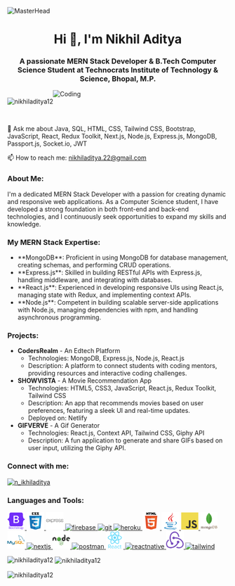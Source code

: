 
![MasterHead ](https://img.freepik.com/premium-vector/illustration-programmer-computer-vector-technology-concept-web-digital-design-programming_1013341-205245.jpg?w=740)
<h1 align="center">Hi 👋, I'm Nikhil Aditya</h1>
<h3 align="center">A passionate MERN Stack Developer & B.Tech Computer Science Student at Technocrats Institute of Technology & Science, Bhopal, M.P.</h3>
<img align="right" alt="Coding" width="400" src="https://cdn.dribbble.com/users/1162077/screenshots/3848914/programmer.gif" />
<p align="left">
  <img src="https://komarev.com/ghpvc/?username=nikhiladitya12&label=Profile%20views&color=0e75b6&style=flat" alt="nikhiladitya12" />
</p>
<p align="left">
  <a href="https://twitter.com/" target="blank">
    <img src="https://img.shields.io/twitter/follow/?logo=twitter&style=for-the-badge" alt="" />
  </a>
</p>
💬 Ask me about Java, SQL, HTML, CSS, Tailwind CSS, Bootstrap, JavaScript, React, Redux Toolkit, Next.js, Node.js, Express.js, MongoDB, Passport.js, Socket.io, JWT

📫 How to reach me: nikhiladitya.22@gmail.com

<h3 align="left">About Me:</h3>
<p>
I'm a dedicated MERN Stack Developer with a passion for creating dynamic and responsive web applications. As a Computer Science student, I have developed a strong foundation in both front-end and back-end technologies, and I continuously seek opportunities to expand my skills and knowledge.
</p>
<h3 align="left">My MERN Stack Expertise:</h3>
<ul>
  <li>**MongoDB**: Proficient in using MongoDB for database management, creating schemas, and performing CRUD operations.</li>
  <li>**Express.js**: Skilled in building RESTful APIs with Express.js, handling middleware, and integrating with databases.</li>
  <li>**React.js**: Experienced in developing responsive UIs using React.js, managing state with Redux, and implementing context APIs.</li>
  <li>**Node.js**: Competent in building scalable server-side applications with Node.js, managing dependencies with npm, and handling asynchronous programming.</li>
</ul>
<h3 align="left">Projects:</h3>
<ul>
  <li>
    <b>CodersRealm</b> - An Edtech Platform
    <ul>
      <li>Technologies: MongoDB, Express.js, Node.js, React.js</li>
      <li>Description: A platform to connect students with coding mentors, providing resources and interactive coding challenges.</li>
    </ul>
  </li>
  <li>
    <b>SHOWVISTA</b> - A Movie Recommendation App
    <ul>
      <li>Technologies: HTML5, CSS3, JavaScript, React.js, Redux Toolkit, Tailwind CSS</li>
      <li>Description: An app that recommends movies based on user preferences, featuring a sleek UI and real-time updates.</li>
      <li>Deployed on: Netlify</li>
    </ul>
  </li>
  <li>
    <b>GIFVERVE</b> - A Gif Generator
    <ul>
      <li>Technologies: React.js, Context API, Tailwind CSS, Giphy API</li>
      <li>Description: A fun application to generate and share GIFs based on user input, utilizing the Giphy API.</li>
    </ul>
  </li>
</ul>
<h3 align="left">Connect with me:</h3>
<p align="left">
  <a href="https://instagram.com/n_ikhiladitya" target="blank">
    <img align="center" src="https://raw.githubusercontent.com/rahuldkjain/github-profile-readme-generator/master/src/images/icons/Social/instagram.svg" alt="n_ikhiladitya" height="30" width="40" />
  </a>
</p>
<h3 align="left">Languages and Tools:</h3>
<p align="left">
  <a href="https://getbootstrap.com" target="_blank" rel="noreferrer">
    <img src="https://raw.githubusercontent.com/devicons/devicon/master/icons/bootstrap/bootstrap-plain-wordmark.svg" alt="bootstrap" width="40" height="40"/>
  </a> 
  <a href="https://www.w3schools.com/css/" target="_blank" rel="noreferrer">
    <img src="https://raw.githubusercontent.com/devicons/devicon/master/icons/css3/css3-original-wordmark.svg" alt="css3" width="40" height="40"/>
  </a> 
  <a href="https://expressjs.com" target="_blank" rel="noreferrer">
    <img src="https://raw.githubusercontent.com/devicons/devicon/master/icons/express/express-original-wordmark.svg" alt="express" width="40" height="40"/>
  </a> 
  <a href="https://firebase.google.com/" target="_blank" rel="noreferrer">
    <img src="https://www.vectorlogo.zone/logos/firebase/firebase-icon.svg" alt="firebase" width="40" height="40"/>
  </a> 
  <a href="https://git-scm.com/" target="_blank" rel="noreferrer">
    <img src="https://www.vectorlogo.zone/logos/git-scm/git-scm-icon.svg" alt="git" width="40" height="40"/>
  </a> 
  <a href="https://heroku.com" target="_blank" rel="noreferrer">
    <img src="https://www.vectorlogo.zone/logos/heroku/heroku-icon.svg" alt="heroku" width="40" height="40"/>
  </a> 
  <a href="https://www.w3.org/html/" target="_blank" rel="noreferrer">
    <img src="https://raw.githubusercontent.com/devicons/devicon/master/icons/html5/html5-original-wordmark.svg" alt="html5" width="40" height="40"/>
  </a> 
  <a href="https://www.java.com" target="_blank" rel="noreferrer">
    <img src="https://raw.githubusercontent.com/devicons/devicon/master/icons/java/java-original.svg" alt="java" width="40" height="40"/>
  </a> 
  <a href="https://developer.mozilla.org/en-US/docs/Web/JavaScript" target="_blank" rel="noreferrer">
    <img src="https://raw.githubusercontent.com/devicons/devicon/master/icons/javascript/javascript-original.svg" alt="javascript" width="40" height="40"/>
  </a> 
  <a href="https://www.mongodb.com/" target="_blank" rel="noreferrer">
    <img src="https://raw.githubusercontent.com/devicons/devicon/master/icons/mongodb/mongodb-original-wordmark.svg" alt="mongodb" width="40" height="40"/>
  </a> 
  <a href="https://www.mysql.com/" target="_blank" rel="noreferrer">
    <img src="https://raw.githubusercontent.com/devicons/devicon/master/icons/mysql/mysql-original-wordmark.svg" alt="mysql" width="40" height="40"/>
  </a> 
  <a href="https://nextjs.org/" target="_blank" rel="noreferrer">
    <img src="https://cdn.worldvectorlogo.com/logos/nextjs-2.svg" alt="nextjs" width="40" height="40"/>
  </a> 
  <a href="https://nodejs.org" target="_blank" rel="noreferrer">
    <img src="https://raw.githubusercontent.com/devicons/devicon/master/icons/nodejs/nodejs-original-wordmark.svg" alt="nodejs" width="40" height="40"/>
  </a> 
  <a href="https://postman.com" target="_blank" rel="noreferrer">
    <img src="https://www.vectorlogo.zone/logos/getpostman/getpostman-icon.svg" alt="postman" width="40" height="40"/>
  </a> 
  <a href="https://reactjs.org/" target="_blank" rel="noreferrer">
    <img src="https://raw.githubusercontent.com/devicons/devicon/master/icons/react/react-original-wordmark.svg" alt="react" width="40" height="40"/>
  </a> 
  <a href="https://reactnative.dev/" target="_blank" rel="noreferrer">
    <img src="https://reactnative.dev/img/header_logo.svg" alt="reactnative" width="40" height="40"/>
  </a> 
  <a href="https://redux.js.org" target="_blank" rel="noreferrer">
    <img src="https://raw.githubusercontent.com/devicons/devicon/master/icons/redux/redux-original.svg" alt="redux" width="40" height="40"/>
  </a> 
  <a href="https://tailwindcss.com/" target="_blank" rel="noreferrer">
    <img src="https://www.vectorlogo.zone/logos/tailwindcss/tailwindcss-icon.svg" alt="tailwind" width="40" height="40"/>
  </a>
</p>
<p>
  <img align="left" src="https://github-readme-stats.vercel.app/api/top-langs?username=nikhiladitya12&show_icons=true&locale=en&layout=compact" alt="nikhiladitya12" />
</p>
<p>&nbsp;<img align="center" src="https://github-readme-stats.vercel.app/api?username=nikhiladitya12&show_icons=true&locale=en" alt="nikhiladitya12" /></p>
<p><img align="center" src="https://github-readme-streak-stats.herokuapp.com/?user=nikhiladitya12&" alt="nikhiladitya12" /></p>
